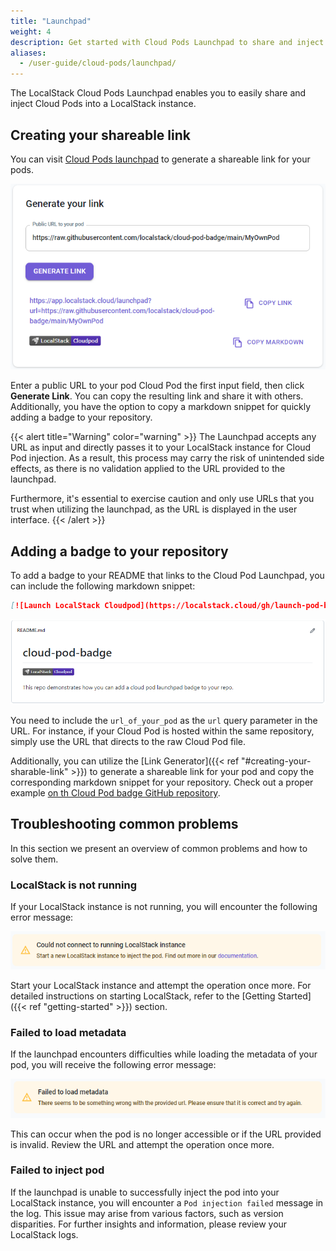 ```yaml
---
title: "Launchpad"
weight: 4
description: Get started with Cloud Pods Launchpad to share and inject Cloud Pods into your LocalStack instance via a URL
aliases:
  - /user-guide/cloud-pods/launchpad/
---
```


The LocalStack Cloud Pods Launchpad enables you to easily share and inject Cloud Pods into a LocalStack instance.

## Creating your shareable link

You can visit [Cloud Pods launchpad](https://app.localstack.cloud/launchpad) to generate a shareable link for your pods.

![Cloud Pods Launchpad Link Generator](link-generator.png)

Enter a public URL to your pod Cloud Pod the first input field, then click **Generate Link**. You can copy the resulting link and share it with others. Additionally, you have the option to copy a markdown snippet for quickly adding a badge to your repository.

{{< alert title="Warning" color="warning" >}}
The Launchpad accepts any URL as input and directly passes it to your LocalStack instance for Cloud Pod injection. As a result, this process may carry the risk of unintended side effects, as there is no validation applied to the URL provided to the launchpad.

Furthermore, it's essential to exercise caution and only use URLs that you trust when utilizing the launchpad, as the URL is displayed in the user interface.
{{< /alert >}}

## Adding a badge to your repository

To add a badge to your README that links to the Cloud Pod Launchpad, you can include the following markdown snippet:

```markdown
[![Launch LocalStack Cloudpod](https://localstack.cloud/gh/launch-pod-badge.svg)](https://app.localstack.cloud/launchpad?url=url_of_your_pod)
```

![Cloud Pods Badge Demonstration](badge-demo.png)

You need to include the `url_of_your_pod` as the `url` query parameter in the URL. For instance, if your Cloud Pod is hosted within the same repository, simply use the URL that directs to the raw Cloud Pod file.

Additionally, you can utilize the [Link Generator]({{< ref "#creating-your-sharable-link" >}}) to generate a shareable link for your pod and copy the corresponding markdown snippet for your repository. Check out a proper example <a href="https://github.com/localstack/cloud-pod-badge" target="_blank">on th Cloud Pod badge GitHub repository</a>.

## Troubleshooting common problems

In this section we present an overview of common problems and how to solve them.

### LocalStack is not running

If your LocalStack instance is not running, you will encounter the following error message:

![Cloud Pods Launchpad Error LocalStack not running](ls-not-running.png)

Start your LocalStack instance and attempt the operation once more. For detailed instructions on starting LocalStack, refer to the [Getting Started]({{< ref "getting-started" >}}) section.

### Failed to load metadata

If the launchpad encounters difficulties while loading the metadata of your pod, you will receive the following error message:

![Cloud Pods Launchpad Error failed to load metadata](metadata-load-failed.png)

This can occur when the pod is no longer accessible or if the URL provided is invalid. Review the URL and attempt the operation once more.

### Failed to inject pod

If the launchpad is unable to successfully inject the pod into your LocalStack instance, you will encounter a `Pod injection failed` message in the log. This issue may arise from various factors, such as version disparities. For further insights and information, please review your LocalStack logs.
